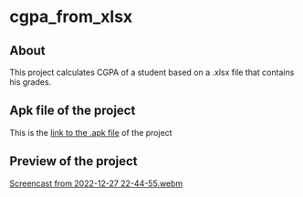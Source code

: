 # cgpa_from_xlsx
## About
This project calculates CGPA of a student based on a .xlsx file that contains his grades.

## Apk file of the project
This is the [link to the .apk file](https://drive.google.com/file/d/1MkAQymhcGUo88gpZuA3KdUu5eELEFXwN/view?usp=sharing) of the project

## Preview of the project
[Screencast from 2022-12-27 22-44-55.webm](https://user-images.githubusercontent.com/88977598/209788809-10fe2617-d364-4c9a-b938-c325b6959c1b.webm)

